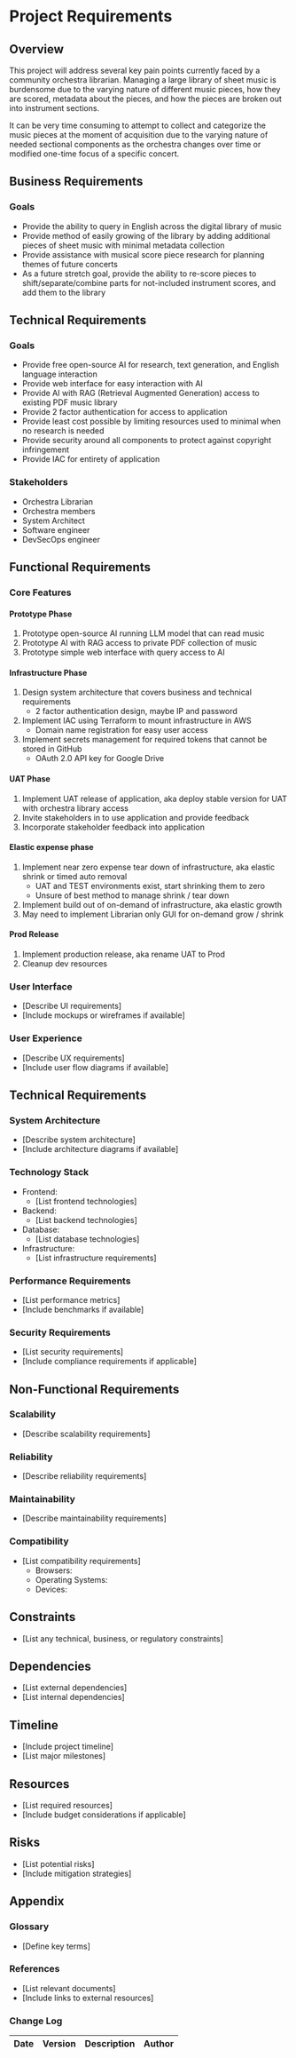 # Project Requirements

## Overview
This project will address several key pain points currently faced by a community orchestra librarian. Managing a large library of sheet music is burdensome due to the varying nature of different music pieces, how they are scored, metadata about the pieces, and how the pieces are broken out into instrument sections.

It can be very time consuming to attempt to collect and categorize the music pieces at the moment of acquisition due to the varying nature of needed sectional components as the orchestra changes over time or modified one-time focus of a specific concert.

## Business Requirements
### Goals
- Provide the ability to query in English across the digital library of music
- Provide method of easily growing of the library by adding additional pieces of sheet music with minimal metadata collection
- Provide assistance with musical score piece research for planning themes of future concerts
- As a future stretch goal, provide the ability to re-score pieces to shift/separate/combine parts for not-included instrument scores, and add them to the library

## Technical Requirements
### Goals
- Provide free open-source AI for research, text generation, and English language interaction
- Provide web interface for easy interaction with AI
- Provide AI with RAG (Retrieval Augmented Generation) access to existing PDF music library
- Provide 2 factor authentication for access to application
- Provide least cost possible by limiting resources used to minimal when no research is needed
- Provide security around all components to protect against copyright infringement 
- Provide IAC for entirety of application

### Stakeholders
- Orchestra Librarian
- Orchestra members
- System Architect
- Software engineer
- DevSecOps engineer

## Functional Requirements
### Core Features
#### Prototype Phase
1. Prototype open-source AI running LLM model that can read music 
2. Prototype AI with RAG access to private PDF collection of music
3. Prototype simple web interface with query access to AI

#### Infrastructure Phase
1. Design system architecture that covers business and technical requirements
    - 2 factor authentication design, maybe IP and password
2. Implement IAC using Terraform to mount infrastructure in AWS
    - Domain name registration for easy user access
3. Implement secrets management for required tokens that cannot be stored in GitHub
    - OAuth 2.0 API key for Google Drive

#### UAT Phase
1. Implement UAT release of application, aka deploy stable version for UAT with orchestra library access
2. Invite stakeholders in to use application and provide feedback
3. Incorporate stakeholder feedback into application

#### Elastic expense phase
1. Implement near zero expense tear down of infrastructure, aka elastic shrink or timed auto removal
   - UAT and TEST environments exist, start shrinking them to zero
   - Unsure of best method to manage shrink / tear down
2. Implement build out of on-demand of infrastructure, aka elastic growth
3. May need to implement Librarian only GUI for on-demand grow / shrink

#### Prod Release
1. Implement production release, aka rename UAT to Prod
2. Cleanup dev resources


### User Interface
- [Describe UI requirements]
- [Include mockups or wireframes if available]

### User Experience
- [Describe UX requirements]
- [Include user flow diagrams if available]

## Technical Requirements
### System Architecture
- [Describe system architecture]
- [Include architecture diagrams if available]

### Technology Stack
- Frontend:
  - [List frontend technologies]
- Backend:
  - [List backend technologies]
- Database:
  - [List database technologies]
- Infrastructure:
  - [List infrastructure requirements]

### Performance Requirements
- [List performance metrics]
- [Include benchmarks if available]

### Security Requirements
- [List security requirements]
- [Include compliance requirements if applicable]

## Non-Functional Requirements
### Scalability
- [Describe scalability requirements]

### Reliability
- [Describe reliability requirements]

### Maintainability
- [Describe maintainability requirements]

### Compatibility
- [List compatibility requirements]
  - Browsers:
  - Operating Systems:
  - Devices:

## Constraints
- [List any technical, business, or regulatory constraints]

## Dependencies
- [List external dependencies]
- [List internal dependencies]

## Timeline
- [Include project timeline]
- [List major milestones]

## Resources
- [List required resources]
- [Include budget considerations if applicable]

## Risks
- [List potential risks]
- [Include mitigation strategies]

## Appendix
### Glossary
- [Define key terms]

### References
- [List relevant documents]
- [Include links to external resources]

### Change Log
| Date | Version | Description | Author |
|------|---------|-------------|---------| 